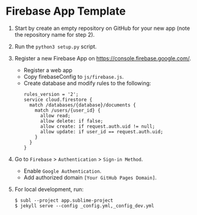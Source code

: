 # Firebase App Template

1. Start by create an empty repository on GitHub for your new app (note the repository name for step 2).

2. Run the `python3 setup.py` script.

3. Register a new Firebase App on <https://console.firebase.google.com/>.

	- Register a web app
	- Copy firebaseConfig to `js/firebase.js`.
	- Create database and modify rules to the following:
		```
		rules_version = '2';
		service cloud.firestore {
		  match /databases/{database}/documents {
		    match /users/{user_id} {
		      allow read;
		      allow delete: if false;
		      allow create: if request.auth.uid != null;
		      allow update: if user_id == request.auth.uid;
		    }
		  }
		}

		```

4. Go to `Firebase` > `Authentication` > `Sign-in Method`.

	- Enable `Google Authentication`.
	- Add authorized domain `[Your GitHub Pages Domain]`.


5. For local development, run:

	```
	$ subl --project app.sublime-project
	$ jekyll serve --config _config.yml,_config_dev.yml

	```


